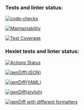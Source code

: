 ### Tests and linter status:

[![code-checks](https://github.com/Gpex29/frontend-project-46/actions/workflows/checks.yml/badge.svg)](https://github.com/Gpex29/frontend-project-46/actions/workflows/checks.yml)

[![Maintainability](https://api.codeclimate.com/v1/badges/e5c4918e9c4181f193b8/maintainability)](https://codeclimate.com/github/Gpex29/frontend-project-46/maintainability)

[![Test Coverage](https://api.codeclimate.com/v1/badges/e5c4918e9c4181f193b8/test_coverage)](https://codeclimate.com/github/Gpex29/frontend-project-46/test_coverage)

### Hexlet tests and linter status:
[![Actions Status](https://github.com/Gpex29/frontend-project-46/workflows/hexlet-check/badge.svg)](https://github.com/Gpex29/frontend-project-46/actions)

[![genDiff(JSON)](https://asciinema.org/a/608762.svg)](https://asciinema.org/a/608762)

[![genDiff(YAML)](https://asciinema.org/a/610264.svg)](https://asciinema.org/a/610264)

[![genDiff(stylish)](https://asciinema.org/a/611437.svg)](https://asciinema.org/a/611437)

[![genDiff with different formatters](https://asciinema.org/a/611477.svg)](https://asciinema.org/a/611477)